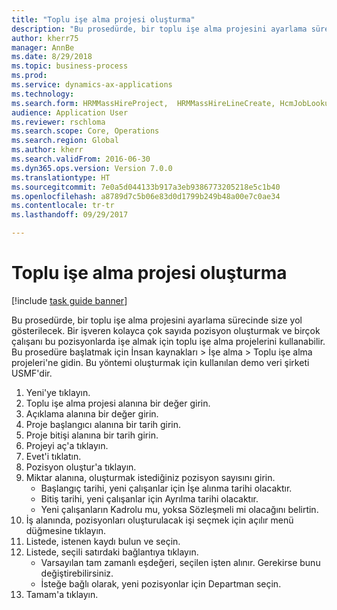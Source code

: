 ```yaml
--- 
title: "Toplu işe alma projesi oluşturma"
description: "Bu prosedürde, bir toplu işe alma projesini ayarlama sürecinde size yol gösterilecek."
author: kherr75
manager: AnnBe
ms.date: 8/29/2018
ms.topic: business-process
ms.prod: 
ms.service: dynamics-ax-applications
ms.technology: 
ms.search.form: HRMMassHireProject,  HRMMassHireLineCreate, HcmJobLookup
audience: Application User
ms.reviewer: rschloma
ms.search.scope: Core, Operations
ms.search.region: Global
ms.author: kherr
ms.search.validFrom: 2016-06-30
ms.dyn365.ops.version: Version 7.0.0
ms.translationtype: HT
ms.sourcegitcommit: 7e0a5d044133b917a3eb9386773205218e5c1b40
ms.openlocfilehash: a8789d7c5b06e83d0d1799b249b48a00e7c0ae34
ms.contentlocale: tr-tr
ms.lasthandoff: 09/29/2017

---
```

# <a name="create-a-mass-hire-project"></a>Toplu işe alma projesi oluşturma

[!include [task guide banner](../../includes/task-guide-banner.md)]

Bu prosedürde, bir toplu işe alma projesini ayarlama sürecinde size yol gösterilecek. Bir işveren kolayca çok sayıda pozisyon oluşturmak ve birçok çalışanı bu pozisyonlarda işe almak için toplu işe alma projelerini kullanabilir. Bu prosedüre başlatmak için İnsan kaynakları > İşe alma > Toplu işe alma projeleri'ne gidin. Bu yöntemi oluşturmak için kullanılan demo veri şirketi USMF'dir.

1. Yeni'ye tıklayın.
2. Toplu işe alma projesi alanına bir değer girin.
3. Açıklama alanına bir değer girin.
4. Proje başlangıcı alanına bir tarih girin.
5. Proje bitişi alanına bir tarih girin.
6. Projeyi aç'a tıklayın.
7. Evet'i tıklatın.
8. Pozisyon oluştur'a tıklayın.
9. Miktar alanına, oluşturmak istediğiniz pozisyon sayısını girin.
    * Başlangıç tarihi, yeni çalışanlar için İşe alınma tarihi olacaktır.  
    * Bitiş tarihi, yeni çalışanlar için Ayrılma tarihi olacaktır.  
    * Yeni çalışanların Kadrolu mu, yoksa Sözleşmeli mi olacağını belirtin.  
10. İş alanında, pozisyonları oluşturulacak işi seçmek için açılır menü düğmesine tıklayın.
11. Listede, istenen kaydı bulun ve seçin.
12. Listede, seçili satırdaki bağlantıya tıklayın.
    * Varsayılan tam zamanlı eşdeğeri, seçilen işten alınır. Gerekirse bunu değiştirebilirsiniz.  
    * İsteğe bağlı olarak, yeni pozisyonlar için Departman seçin.  
13. Tamam'a tıklayın.


